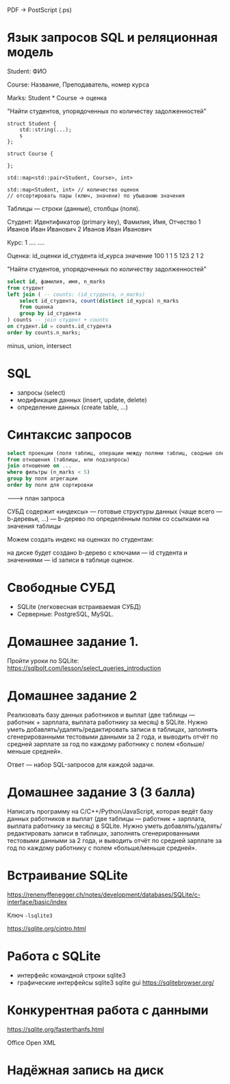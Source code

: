 PDF -> PostScript (.ps)

# Язык запросов SQL и реляционная модель

Student: ФИО

Course: Название, Преподаватель, номер курса

Marks: Student * Course -> оценка

"Найти студентов, упорядоченных по количеству задолженностей"

```
struct Student {
    std::string(...);
    s
};

struct Course {

};

std::map<std::pair<Student, Course>, int>

std::map<Student, int> // количество оценок
// отсортировать пары (ключ, значени) по убыванию значения
```

Таблицы — строки (данные), столбцы (поля).

Студент:
Идентификатор (primary key), Фамилия, Имя, Отчество
1   Иванов  Иван    Иванович
2   Иванов  Иван    Иванович

Курс:
1   .... ....

Оценка:
id_оценки id_студента id_курса значение
100          1           1         5
123          2           1         2


"Найти студентов, упорядоченных по количеству задолженностей"

```sql
select id, фамилия, имя, n_marks
from студент
left join ( -- counts: (id_студента, n_marks)
    select id_студента, count(distinct id_курса) n_marks
    from оценка
    group by id_студента
) counts -- join студент + counts
on студент.id = counts.id_студента
order by counts.n_marks;
```

minus, union, intersect

# SQL
- запросы (select)
- модификация данных (insert, update, delete)
- определение данных (create table, ...)

# Синтаксис запросов

```sql
select проекции (поля таблиц, операции между полями таблиц, сводные операции по таблице)
from отношения (таблицы, или подзапросы)
join отношение on ...
where фильтры (n_marks < 5)
group by поля агрегации
order by поля для сортировки
```

---> план запроса 

СУБД содержит «индексы» — готовые структуры данных (чаще всего — b-деревья, ...) — b-дерево по определённым полям со ссылками на значения таблицы

Можем создать индекс на оценках по студентам:

на диске будет создано b-дерево с ключами — id студента и значениями — id записи в таблице оценок.

# Свободные СУБД

- SQLite (легковесная встраиваемая СУБД)
- Серверные: PostgreSQL, MySQL.

# Домашнее задание 1.
Пройти уроки по SQLite:
https://sqlbolt.com/lesson/select_queries_introduction

# Домашнее задание 2
Реализовать базу данных работников и выплат (две таблицы — работник + зарплата, выплата работнику за месяц) в SQLite.
Нужно уметь добавлять/удалять/редактировать записи в таблицах,
заполнять сгенерированными тестовыми данными за 2 года,
и выводить отчёт по средней зарплате за год по каждому работнику с полем «больше/меньше средней».

Ответ — набор SQL-запросов для каждой задачи.




# Домашнее задание 3 (3 балла)
Написать программу на C/C++/Python/JavaScript,
которая ведёт базу данных работников и выплат (две таблицы — работник + зарплата, выплата работнику за месяц) в SQLite.
Нужно уметь добавлять/удалять/редактировать записи в таблицах,
заполнять сгенерированными тестовыми данными за 2 года,
и выводить отчёт по средней зарплате за год по каждому работнику с полем «больше/меньше средней».

# Встраивание SQLite
https://renenyffenegger.ch/notes/development/databases/SQLite/c-interface/basic/index

Ключ `-lsqlite3`

https://sqlite.org/cintro.html


# Работа с SQLite
- интерфейс командной строки sqlite3
- графические интерфейсы sqlite3 sqlite gui
https://sqlitebrowser.org/


# Конкурентная работа с данными

https://sqlite.org/fasterthanfs.html

Office Open XML

# Надёжная запись на диск